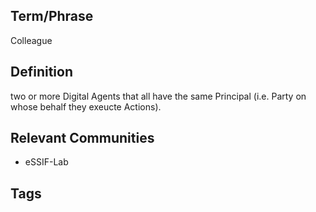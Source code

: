 ## Term/Phrase
Colleague

## Definition
two or more Digital Agents that all have the same Principal (i.e. Party on whose behalf they exeucte Actions).

## Relevant Communities
- eSSIF-Lab

## Tags

